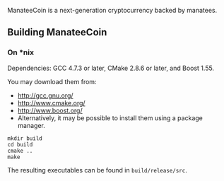 ManateeCoin is a next-generation cryptocurrency backed by manatees.


## Building ManateeCoin

### On *nix

Dependencies: GCC 4.7.3 or later, CMake 2.8.6 or later, and Boost 1.55.

You may download them from:

* http://gcc.gnu.org/
* http://www.cmake.org/
* http://www.boost.org/
* Alternatively, it may be possible to install them using a package manager.

```
mkdir build
cd build
cmake ..
make
```

The resulting executables can be found in `build/release/src`.